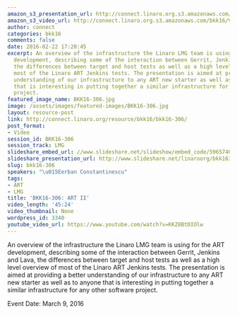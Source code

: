 ```yaml
---
amazon_s3_presentation_url: http://connect.linaro.org.s3.amazonaws.com/bkk16/Presentations/Wednesday/BKK16-306.pdf
amazon_s3_video_url: http://connect.linaro.org.s3.amazonaws.com/bkk16/Videos/Wednesday/BKK16-306%20ART%20II.mp4
author: connect
categories: bkk16
comments: false
date: 2016-02-22 17:20:45
excerpt: An overview of the infrastructure the Linaro LMG team is using for the ART
  development, describing some of the interaction between Gerrit, Jenkins and Lava,
  the differences between target and host tests as well as a high level overview of
  most of the Linaro ART Jenkins tests. The presentation is aimed at providing a better
  understanding of our infrastructure to any ART new starter as well as to anyone
  that is interesting in putting together a similar infrastructure for any other software
  project.
featured_image_name: BKK16-306.jpg
image: /assets/images/featured-images/BKK16-306.jpg
layout: resource-post
link: http://connect.linaro.org/resource/bkk16/bkk16-306/
post_format:
- Video
session_id: BKK16-306
session_track: LMG
slideshare_embed_url: //www.slideshare.net/slideshow/embed_code/59657401
slideshare_presentation_url: http://www.slideshare.net/linaroorg/bkk16306-art-ii
slug: bkk16-306
speakers: "\u015Eerban Constantinescu"
tags:
- ART
- LMG
title: 'BKK16-306: ART II'
video_length: '45:24'
video_thumbnail: None
wordpress_id: 3348
youtube_video_url: https://www.youtube.com/watch?v=KKZ8BtDIOlw
---
```


An overview of the infrastructure the Linaro LMG team is using for the ART development, describing some of the interaction between Gerrit, Jenkins and Lava, the differences between target and host tests as well as a high level overview of most of the Linaro ART Jenkins tests. The presentation is aimed at providing a better understanding of our infrastructure to any ART new starter as well as to anyone that is interesting in putting together a similar infrastructure for any other software project.

Event Date: March 9, 2016
